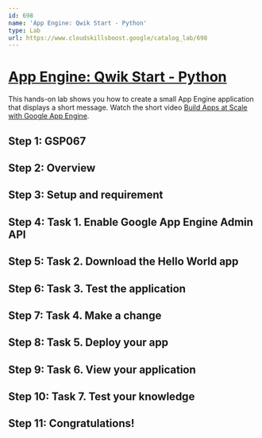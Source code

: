 ```yaml
---
id: 698
name: 'App Engine: Qwik Start - Python'
type: Lab
url: https://www.cloudskillsboost.google/catalog_lab/698
---
```


# [App Engine: Qwik Start - Python](https://www.cloudskillsboost.google/catalog_lab/698)

This hands-on lab shows you how to create a small App Engine application that displays a short message. Watch the short video <A HREF="https://youtu.be/s0-pfuXj1aA">Build Apps at Scale with Google App Engine</A>.

## Step 1: GSP067

## Step 2: Overview

## Step 3: Setup and requirement

## Step 4: Task 1. Enable Google App Engine Admin API

## Step 5: Task 2. Download the Hello World app

## Step 6: Task 3. Test the application

## Step 7: Task 4. Make a change

## Step 8: Task 5. Deploy your app

## Step 9: Task 6. View your application

## Step 10: Task 7. Test your knowledge

## Step 11: Congratulations!
